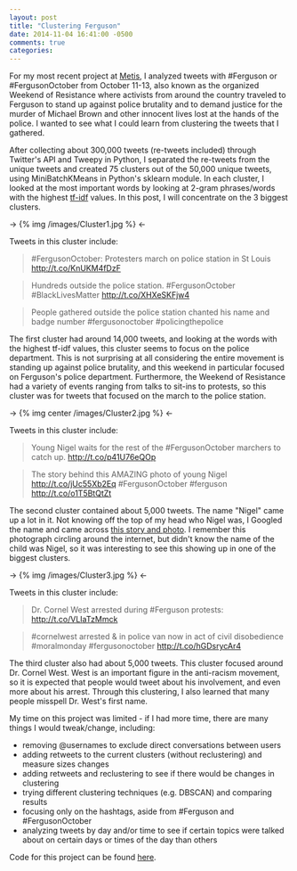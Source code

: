 ```yaml
---
layout: post
title: "Clustering Ferguson"
date: 2014-11-04 16:41:00 -0500
comments: true
categories: 
---
```


For my most recent project at [Metis](http://www.thisismetis.com/), I analyzed tweets with #Ferguson or #FergusonOctober from October 11-13, also known as the organized Weekend of Resistance where activists from around the country traveled to Ferguson to stand up against police brutality and to demand justice for the murder of Michael Brown and other innocent lives lost at the hands of the police.  I wanted to see what I could learn from clustering the tweets that I gathered.

After collecting about 300,000 tweets (re-tweets included) through Twitter's API and Tweepy in Python, I separated the re-tweets from the unique tweets and created 75 clusters out of the 50,000 unique tweets, using MiniBatchKMeans in Python's sklearn module. In each cluster, I looked at the most important words by looking at 2-gram phrases/words with the highest [tf-idf](https://en.wikipedia.org/wiki/Tf%E2%80%93idf) values. In this post, I will concentrate on the 3 biggest clusters.

-> {% img /images/Cluster1.jpg %} <-

Tweets in this cluster include:

> \#FergusonOctober: Protesters march on police station in St Louis http://t.co/KnUKM4fDzF

> Hundreds outside the police station. #FergusonOctober #BlackLivesMatter http://t.co/XHXeSKFjw4

> People gathered outside the police station chanted his name and badge number #fergusonoctober #policingthepolice

The first cluster had around 14,000 tweets, and looking at the words with the highest tf-idf values, this cluster seems to focus on the police department. This is not surprising at all considering the entire movement is standing up against police brutality, and this weekend in particular focused on Ferguson's police department.  Furthermore, the Weekend of Resistance had a variety of events ranging from talks to sit-ins to protests, so this cluster was for tweets that focused on the march to the police station.

-> {% img center /images/Cluster2.jpg %} <-

Tweets in this cluster include:

> Young Nigel waits for the rest of the #FergusonOctober marchers to catch up. http://t.co/p41U76eQOp

> The story behind this AMAZING photo of young Nigel http://t.co/jUc55Xb2Eq #FergusonOctober #ferguson http://t.co/o1T5BtQtZt

The second cluster contained about 5,000 tweets. The name "Nigel" came up a lot in it. Not knowing off the top of my head who Nigel was, I Googled the name and came across [this story and photo](http://www.dailykos.com/story/2014/10/11/1335898/-The-story-behind-this-AMAZING-photo-of-young-Nigel).  I remember this photograph circling around the internet, but didn't know the name of the child was Nigel, so it was interesting to see this showing up in one of the biggest clusters.

-> {% img /images/Cluster3.jpg %} <-

Tweets in this cluster include:

> Dr. Cornel West arrested during #Ferguson protests: http://t.co/VLIaTzMmck

> \#cornelwest arrested & in police van now in act of civil disobedience #moralmonday #fergusonoctober http://t.co/hGDsrycAr4

The third cluster also had about 5,000 tweets. This cluster focused around Dr. Cornel West.  West is an important figure in the anti-racism movement, so it is expected that people would tweet about his involvement, and even more about his arrest. Through this clustering, I also learned that many people misspell Dr. West's first name.

My time on this project was limited - if I had more time, there are many things I would tweak/change, including:

* removing @usernames to exclude direct conversations between users
* adding retweets to the current clusters (without reclustering) and measure sizes changes
* adding retweets and reclustering to see if there would be changes in clustering
* trying different clustering techniques (e.g. DBSCAN) and comparing results
* focusing only on the hashtags, aside from #Ferguson and #FergusonOctober
* analyzing tweets by day and/or time to see if certain topics were talked about on certain days or times of the day than others

Code for this project can be found [here](http://www.github.com/dmelass/fletcher).